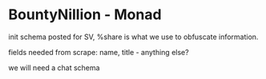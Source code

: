 # BountyNillion - Monad 

init schema posted for SV, %share is what we use to obfuscate information.

fields needed from scrape: name, title - anything else?

we will need a chat schema
